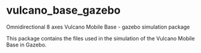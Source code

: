 # vulcano\_base\_gazebo

Omnidirectional 8 axes Vulcano Mobile Base - gazebo simulation package

This package contains the files used in the simulation of the Vulcano Mobile Base in Gazebo.

